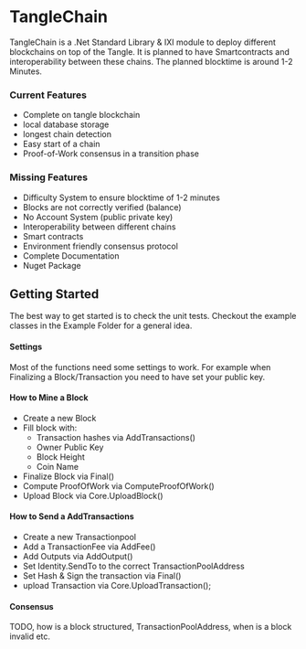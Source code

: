 # TangleChain

TangleChain is a .Net Standard Library & IXI module to deploy different blockchains on top of the Tangle. It is planned to have Smartcontracts and interoperability between these chains. The planned blocktime is around 1-2 Minutes.


### Current Features

- Complete on tangle blockchain
- local database storage
- longest chain detection
- Easy start of a chain
- Proof-of-Work consensus in a transition phase

### Missing Features

- Difficulty System to ensure blocktime of 1-2 minutes
- Blocks are not correctly verified (balance)
- No Account System (public private key)
- Interoperability between different chains
- Smart contracts
- Environment friendly consensus protocol
- Complete Documentation
- Nuget Package


## Getting Started

The best way to get started is to check the unit tests. Checkout the example classes in the Example Folder for a general idea.

#### Settings

Most of the functions need some settings to work. For example when Finalizing a Block/Transaction you need to have set your public key.

#### How to Mine a Block

- Create a new Block
- Fill block with:
  - Transaction hashes via AddTransactions()
  - Owner Public Key
  - Block Height
  - Coin Name
- Finalize Block via Final()
- Compute ProofOfWork via ComputeProofOfWork()
- Upload Block via Core.UploadBlock()

#### How to Send a AddTransactions

- Create a new Transactionpool
- Add a TransactionFee via AddFee()
- Add Outputs via AddOutput()
- Set Identity.SendTo to the correct TransactionPoolAddress
- Set Hash & Sign the transaction via Final()
- upload Transaction via Core.UploadTransaction();


#### Consensus

TODO, how is a block structured, TransactionPoolAddress, when is a block invalid etc.
